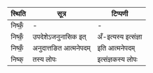 | स्थिति | सूत्र | टिप्पणी |
| ----- | ------- | ------ |
| निष्कँ॒ | - | - |
| निष्कँ॒ | उपदेशेऽजनुनासिक इत् | अँ-इत्यस्य इत्संज्ञा |
| निष्कँ॒ | अनुदात्तङित आत्मनेपदम् | इति आत्मनेपदम् |
| निष्क् | तस्य लोपः | इत्संज्ञकस्य लोपः |
